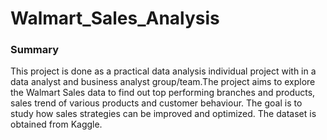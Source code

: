# Walmart_Sales_Analysis
### Summary
This project is done as a practical data analysis individual project with in a data analyst and business analyst group/team.The project aims to explore the Walmart Sales data to find out top performing branches and products, sales trend of various products and customer behaviour. The goal is to study how sales strategies can be improved and optimized. The dataset is obtained from Kaggle. 
